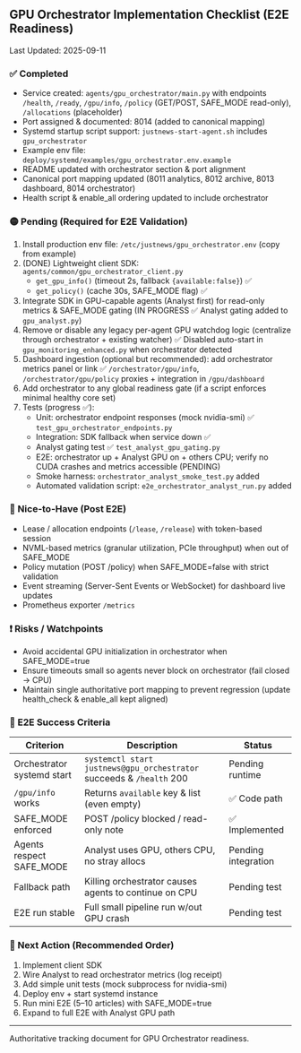 ## GPU Orchestrator Implementation Checklist (E2E Readiness)

Last Updated: 2025-09-11

### ✅ Completed
- Service created: `agents/gpu_orchestrator/main.py` with endpoints `/health`, `/ready`, `/gpu/info`, `/policy` (GET/POST, SAFE_MODE read-only), `/allocations` (placeholder)
- Port assigned & documented: 8014 (added to canonical mapping)
- Systemd startup script support: `justnews-start-agent.sh` includes `gpu_orchestrator`
- Example env file: `deploy/systemd/examples/gpu_orchestrator.env.example`
- README updated with orchestrator section & port alignment
- Canonical port mapping updated (8011 analytics, 8012 archive, 8013 dashboard, 8014 orchestrator)
- Health script & enable_all ordering updated to include orchestrator

### 🟡 Pending (Required for E2E Validation)
1. Install production env file: `/etc/justnews/gpu_orchestrator.env` (copy from example)
2. (DONE) Lightweight client SDK: `agents/common/gpu_orchestrator_client.py`
   - `get_gpu_info()` (timeout 2s, fallback `{available:false}`) ✅
   - `get_policy()` (cache 30s, SAFE_MODE flag) ✅
3. Integrate SDK in GPU-capable agents (Analyst first) for read-only metrics & SAFE_MODE gating (IN PROGRESS ✅ Analyst gating added to `gpu_analyst.py`)
4. Remove or disable any legacy per-agent GPU watchdog logic (centralize through orchestrator + existing watcher) ✅ Disabled auto-start in `gpu_monitoring_enhanced.py` when orchestrator detected
5. Dashboard ingestion (optional but recommended): add orchestrator metrics panel or link ✅ `/orchestrator/gpu/info`, `/orchestrator/gpu/policy` proxies + integration in `/gpu/dashboard`
6. Add orchestrator to any global readiness gate (if a script enforces minimal healthy core set)
7. Tests (progress ✅):
   - Unit: orchestrator endpoint responses (mock nvidia-smi) ✅ `test_gpu_orchestrator_endpoints.py`
   - Integration: SDK fallback when service down ✅
   - Analyst gating test ✅ `test_analyst_gpu_gating.py`
   - E2E: orchestrator up + Analyst GPU on + others CPU; verify no CUDA crashes and metrics accessible (PENDING)
   - Smoke harness: `orchestrator_analyst_smoke_test.py` added
   - Automated validation script: `e2e_orchestrator_analyst_run.py` added

### 🔵 Nice-to-Have (Post E2E)
- Lease / allocation endpoints (`/lease`, `/release`) with token-based session
- NVML-based metrics (granular utilization, PCIe throughput) when out of SAFE_MODE
- Policy mutation (POST /policy) when SAFE_MODE=false with strict validation
- Event streaming (Server-Sent Events or WebSocket) for dashboard live updates
- Prometheus exporter `/metrics`

### ❗ Risks / Watchpoints
- Avoid accidental GPU initialization in orchestrator when SAFE_MODE=true
- Ensure timeouts small so agents never block on orchestrator (fail closed → CPU)
- Maintain single authoritative port mapping to prevent regression (update health_check & enable_all kept aligned)

### 🧪 E2E Success Criteria
| Criterion | Description | Status |
|-----------|-------------|--------|
| Orchestrator systemd start | `systemctl start justnews@gpu_orchestrator` succeeds & `/health` 200 | Pending runtime
| `/gpu/info` works | Returns `available` key & list (even empty) | ✅ Code path
| SAFE_MODE enforced | POST /policy blocked / read-only note | ✅ Implemented
| Agents respect SAFE_MODE | Analyst uses GPU, others CPU, no stray allocs | Pending integration
| Fallback path | Killing orchestrator causes agents to continue on CPU | Pending test
| E2E run stable | Full small pipeline run w/out GPU crash | Pending test

### 📌 Next Action (Recommended Order)
1. Implement client SDK
2. Wire Analyst to read orchestrator metrics (log receipt)
3. Add simple unit tests (mock subprocess for nvidia-smi)
4. Deploy env + start systemd instance
5. Run mini E2E (5–10 articles) with SAFE_MODE=true
6. Expand to full E2E with Analyst GPU path

---
Authoritative tracking document for GPU Orchestrator readiness.